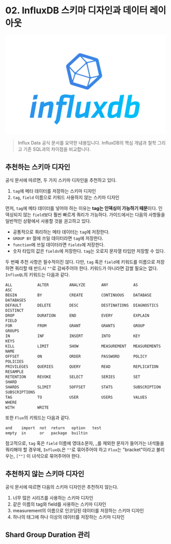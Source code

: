 # 02. InfluxDB 스키마 디자인과 데이터 레이아웃

![logo](../logo.png)

> Influx Data 공식 문서를 요약한 내용입니다. InfluxDB의 핵심 개념과  철학 그리고 기존 SQL과의 차이점을 비교합니다.


## 추천하는 스키마 디자인

공식 문서에 따르면, 두 가지 스키마 디자인을 추천하고 있다.

1. `tag`에 메타 데이터를 저장하는 스키마 디자인
2. `tag`, `field` 이름으로 키워드 사용하지 않는 스키마 디자인

먼저, `tag`에 메타 데이터를 넣어야 하는 이유는 **tag는 인덱싱이 가능하기 때문**이다. 인덱싱되지 않는 `field`보다 훨씬 빠르게 쿼리가 가능하다. 가이드에서는 다음의 사항들을 일반적인 상황에서 사용할 것을 권고하고 있다.

* 공통적으로 쿼리하는 메타 데이터는 `tag`에 저장한다.
* `GROUP BY` 절에 쓰일 데이터라면 `tag`에 저장한다.
* `function`에 쓰일 데이터라면 `fields`에 저장한다.
* 숫자 타입의 값은 `fields`에 저장한다. `tag`는 오로지 문자열 타입만 저장할 수 있다.

두 번째 추천 사항은 필수적이진 않다. 다만, `tag` 혹은 `field`에 키워드를 이름으로 저장하면 쿼리할 때 반드시 `""`로 감싸주어야 한다. 키워드가 아니라면 감쌀 필요는 없다. `InfluxQL`의 키워드는 다음과 같다.

```
ALL           ALTER         ANALYZE       ANY           AS            ASC
BEGIN         BY            CREATE        CONTINUOUS    DATABASE      DATABASES
DEFAULT       DELETE        DESC          DESTINATIONS  DIAGNOSTICS   DISTINCT
DROP          DURATION      END           EVERY         EXPLAIN       FIELD
FOR           FROM          GRANT         GRANTS        GROUP         GROUPS
IN            INF           INSERT        INTO          KEY           KEYS
KILL          LIMIT         SHOW          MEASUREMENT   MEASUREMENTS  NAME
OFFSET        ON            ORDER         PASSWORD      POLICY        POLICIES
PRIVILEGES    QUERIES       QUERY         READ          REPLICATION   RESAMPLE
RETENTION     REVOKE        SELECT        SERIES        SET           SHARD
SHARDS        SLIMIT        SOFFSET       STATS         SUBSCRIPTION  SUBSCRIPTIONS
TAG           TO            USER          USERS         VALUES        WHERE
WITH          WRITE
```

또한 `Flux`의 키워드는 다음과 같다.

```
and    import  not  return   option   test
empty  in      or   package  builtin
```

참고적으로, `tag` 혹은 `field` 이름에 영대소문자, _를 제외한 문자가 들어가는 녀석들을 쿼리해야 할 경우에, `InfluxQL`은 `""`로 묶어주어야 하고 `Flux`는 "bracket"이라고 불리우는,  `[""]` 이 녀석으로 묶어주어야 한다.


## 추천하지 않는 스키마 디자인

공식 문서에 따르면 다음의 스키마 디자인은 추천하지 않는다.

1. 너무 많은 시리즈를 사용하는 스키마 디자인
2. 같은 이름의 tag와 field를 사용하는 스키마 디자인
3. measurement의 이름으로 인코딩된 데이터를 저장하는 스키마 디자인
4. 하나의 태그에 하나 이상의 데이터를 저장하는 스키마 디자인



## Shard Group Duration 관리